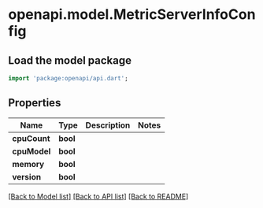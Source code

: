 # openapi.model.MetricServerInfoConfig

## Load the model package
```dart
import 'package:openapi/api.dart';
```

## Properties
Name | Type | Description | Notes
------------ | ------------- | ------------- | -------------
**cpuCount** | **bool** |  | 
**cpuModel** | **bool** |  | 
**memory** | **bool** |  | 
**version** | **bool** |  | 

[[Back to Model list]](../README.md#documentation-for-models) [[Back to API list]](../README.md#documentation-for-api-endpoints) [[Back to README]](../README.md)



